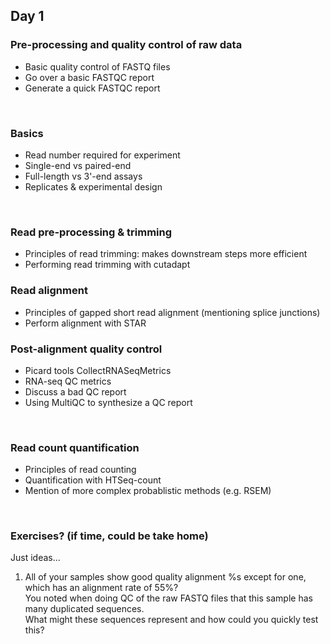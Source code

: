 ## Day 1 

### Pre-processing and quality control of raw data 
- Basic quality control of FASTQ files 
- Go over a basic FASTQC report 
- Generate a quick FASTQC report 

<br>

### Basics 
- Read number required for experiment  
- Single-end vs paired-end 
- Full-length vs 3'-end assays 
- Replicates & experimental design 

<br>

### Read pre-processing & trimming  
- Principles of read trimming: makes downstream steps more efficient
- Performing read trimming with cutadapt


### Read alignment  
- Principles of gapped short read alignment (mentioning splice junctions)
- Perform alignment with STAR

### Post-alignment quality control 
- Picard tools CollectRNASeqMetrics 
- RNA-seq QC metrics 
- Discuss a bad QC report 
- Using MultiQC to synthesize a QC report 

<br>

### Read count quantification  
- Principles of read counting 
- Quantification with HTSeq-count 
- Mention of more complex probablistic methods (e.g. RSEM)

<br>

### Exercises? (if time, could be take home) 
Just ideas...

1. All of your samples show good quality alignment %s except for one, which has an alignment rate of 55%?  
You noted when doing QC of the raw FASTQ files that this sample has many duplicated sequences.  
What might these sequences represent and how could you quickly test this?





